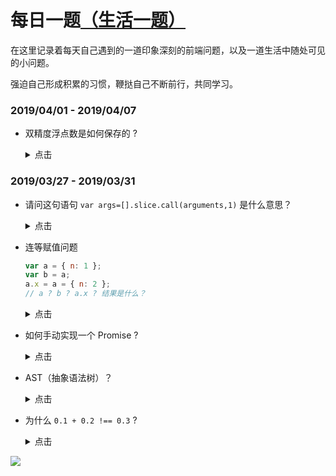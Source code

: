 # 每日一题[（生活一题）](./life.md)

在这里记录着每天自己遇到的一道印象深刻的前端问题，以及一道生活中随处可见的小问题。

强迫自己形成积累的习惯，鞭挞自己不断前行，共同学习。

### **2019/04/01 - 2019/04/07**

- 双精度浮点数是如何保存的 ?

  <details>
      <summary>点击</summary>
      在计算机中，浮点表示法，分为三大部分：

      第一部分用来存储符号位（sign），用来区分正负数，0表示正数
      第二部分用来存储指数（exponent）
      第三部分用来存储小数（fraction, 多出的末尾如果是 1 需要进位;

      双精度浮点数一共占据64位：

      符号位（sign）占用1位
      指数位（exponent）占用11位
      小数位（fraction）占用52位

      举个例子：0.1 的二进制为
      ```js
      0.00011001100110011001100110011001100110011001100110011001 10011...
      ```
      转化为2进制科学计数法
      ```js
      1.1001100110011001100110011001100110011001100110011001*2^-4
      ```
      也就是说0.1的：

      * 符号位为：0
      * 小数位为：1001100110011001100110011001100110011001100110011001
      * 指数位为：-4

      指数位为负数的怎么保存？为了减少不必要的麻烦，IEEE规定了一个偏移量，对于指数部分，每次都加这个偏移量进行保存，这样即使指数是负数，那么加上这个偏移量也变为正数啦。为了使所有的负指数加上这个偏移量都能够变为正数，IEEE规定1023为双精度的偏移量。

      因此指数部分为 -4 + 1023 = 1019， 转化成11位二进制为：01111111011

      因此0.1在内存中的保存为：

      ```js
        0 01111111011 1001100110011001100110011001100110011001100110011001
      ```

  </details>

### **2019/03/27 - 2019/03/31**

- 请问这句语句 `var args=[].slice.call(arguments,1)` 是什么意思？

  <details>
  <summary>点击</summary>

  先看原函数：

  ```js
  function a() {
    var args = [].slice.call(arguments, 1);
    console.log(args);
  }

  a("haha", 1, 2, 3, 4, 5); // log出[1, 2, 3, 4, 5]
  a("run", "-g", "-b"); // log出['-g', '-b']
  ```

  1. 首先，函数 call() 方法，第一个参数改变函数的 this 指向，后面剩余参数传入原函数 slice 中
  2. arguments 是什么？
     > arguments 是函数中的一个类数组的参数集合对象
     > 如： {'0': 'haha', '1': 1, '2': 2}
  3. slice 为数组可从已有的数组中返回选定的元素。
     > 此题为从 index = 1 往后
  4. 综上，这句语句的作用是——**将函数中的实参值转化成数组**
     </details>

- 连等赋值问题

  ```js
  var a = { n: 1 };
  var b = a;
  a.x = a = { n: 2 };
  // a ? b ? a.x ? 结果是什么？
  ```

    <details>
      <summary>点击</summary>

      我们可以先尝试交换下连等赋值顺序（a = a.x = {n: 2};），可以发现输出不变，即顺序不影响结果。

      那么现在来解释对象连等赋值的问题：按照 es5 规范，题中连等赋值等价于
      a.x = (a = { n: 2 });，按优先获取左引用（lref），然后获取右引用（rref）的顺序，a.x 和 a 中的 a 都指向了{ n: 1 }。至此，至关重要或者说最迷惑的一步明确。(a = {n: 2})执行完成后，变量 a 指向{n: 2}，**并返回{n: 2}**;接着执行 a.x = { n: 2 }，这里的 a 就是 b（指向{ n: 1 }），所以 b.x 就指向了{ n: 2 }。

      赋值时有返回该值， 如 `a = 4 // return 4` , 赋值变量 `let n = 5 //return undefinded`

      ```js
      a = { n: 2 };
      b = { n: 1, x: { n: 2 } };
      a.x = undefinded;
      ```

    </details>

- 如何手动实现一个 Promise ?

    <details>
    <summary>点击</summary>
    promise 的三种状态 pending, resolve, reject

  ```js
  function MyPromise(callback) {
    let that = this;
    //定义初始状态
    //Promise状态
    that.status = "pending";
    //value
    that.value = "undefined";
    //reason 是一个用于描述Promise被拒绝原因的值。
    that.reason = "undefined";
    //用来解决异步问题的数组
    that.onFullfilledArray = [];
    that.onRejectedArray = [];

    //定义resolve
    function resolve(value) {
      //当status为pending时，定义Javascript值，定义其状态为fulfilled
      if (that.status === "pending") {
        that.value = value;
        that.status = "resolved";
        that.onFullfilledArray.forEach(func => {
          func(that.value);
        });
      }
    }

    //定义reject
    function reject(reason) {
      //当status为pending时，定义reason值，定义其状态为rejected
      if (that.status === "pending") {
        that.reason = reason;
        that.status = "rejected";
        that.onRejectedArray.forEach(func => {
          func(that.reason);
        });
      }
    }

    //捕获callback是否报错
    try {
      callback(resolve, reject);
    } catch (error) {
      reject(error);
    }
  }

  MyPromise.prototype.then = function(onFulfilled, onRejected) {
    let that = this;
    //需要修改下，解决异步问题，即当Promise调用resolve之后再调用then执行onFulfilled(that.value)。
    //用两个数组保存下onFulfilledArray
    if (that.status === "pending") {
      that.onFullfilledArray.push(value => {
        onFulfilled(value);
      });

      that.onRejectedArray.push(reason => {
        onRejected(reason);
      });
    }

    if (that.status === "resolved") {
      onFulfilled(that.value);
    }

    if (that.status === "rejected") {
      onRejected(that.reason);
    }
  };
  ```

  </details>

- AST（抽象语法树）？

  <details>
    <summary>点击</summary>

  **什么是 AST（抽象语法树）？**

  > It is a hierarchical program representation that presents source code structure according to the grammar of a programming language, each AST node corresponds to an item of a source code.
  >
  > 它是一种分层程序表示，它根据编程语言的语法呈现源代码结构，每个 AST 节点对应一个源代码项。

  Babel,Webpack，vue-cli 和 esLint 等很多的工具和库的核心都是通过 Abstract Syntax Tree (抽象语法树)这个概念来实现对代码的检查、分析等操作的。

  解析（parsing），转译（transforming），生成（generation）。

  将源码解析成 AST 抽象语法树，再对此语法树进行相应的转译，最后生成我们所需要的代码。

  第三方的生成 AST 库有很多，这里推荐几个——esprima, babylon(babel 使用)

  其转化的内容大致是这样的：

  ```json
  {
    "type": "Program",
    "start": 0,
    "end": 16,
    "body": [
      {
        "type": "FunctionDeclaration",
        "start": 0,
        "end": 16,
        "id": {
          "type": "Identifier",
          "start": 9,
          "end": 12,
          "name": "ast"
        },
        "expression": false,
        "generator": false,
        "params": [],
        "body": {
          "type": "BlockStatement",
          "start": 14,
          "end": 16,
          "body": []
        }
      }
    ],
    "sourceType": "module"
  }
  ```

  **AST 的使用场景**

  - 代码语法的检查、代码风格的检查、代码的格式化、代码的高亮、代码错误提示、代码自动补全等等.
  - 代码混淆压缩
  - 优化变更代码，改变代码结构使达到想要的结构
    </details>

* 为什么 `0.1 + 0.2 !== 0.3` ?

    <details>
      <summary>点击</summary>

      ### IEEE-754精度问题

      所有使用IEEE-754数字实现的编程语言都有这个问题。

      0.1 和 0.2 的二进制浮点数表示并不是精确的，所以相加后不等于 0.3。这个相加的结果接近 0.30000000000000004。

      首先将0.1转化为2进制
      ```js
      // 0.1  十进制 -> 二进制
      0.1 * 2 = 0.2  取0
      0.2 * 2 = 0.4  取0
      0.4 * 2 = 0.8  取0
      0.8 * 2 = 1.6  取1
      0.6 * 2 = 1.2  取1
      0.2 * 2 = 0.4  取0
      0.4 * 2 = 0.8  取0
      0.8 * 2 = 1.6  取1
      0.6 * 2 = 1.2  取1
      //0.000110011(0011)`   0.1二进制(0011)里面的数字表示循环

      ```
      你会发现 0.1 转二级制会一直无线循环下去，根本算不出一个正确的二进制数。

      所以我们得出 0.1 = 0.000110011(0011)，那么 0.2 的演算也基本如上所示，所以得出 0.2 = 0.00110011(0011)

      六十四位中符号位占一位，整数位占十一位，其余五十二位都为小数位。因为 0.1 和 0.2 都是无限循环的二进制了，所以在小数位末尾处需要判断是否进位（就和十进制的四舍五入一样）

      那么把这两个二进制加起来会得出0.010011....0100 , 这个值算成十进制就是 0.30000000000000004

    </details>

![](https://raw.githubusercontent.com/zxpsuper/daily-question/master/image/fork_and_star.jpg)
